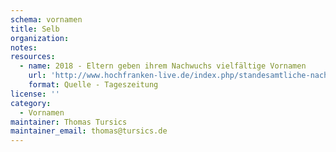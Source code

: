 ```yaml
---
schema: vornamen
title: Selb
organization: 
notes: 
resources:
  - name: 2018 - Eltern geben ihrem Nachwuchs vielfältige Vornamen
    url: 'http://www.hochfranken-live.de/index.php/standesamtliche-nachrichten/6557-eltern-geben-ihrem-nachwuchs-vielfaeltige-vornamen-2.html'
    format: Quelle - Tageszeitung
license: ''
category:
  - Vornamen
maintainer: Thomas Tursics
maintainer_email: thomas@tursics.de
---
```

